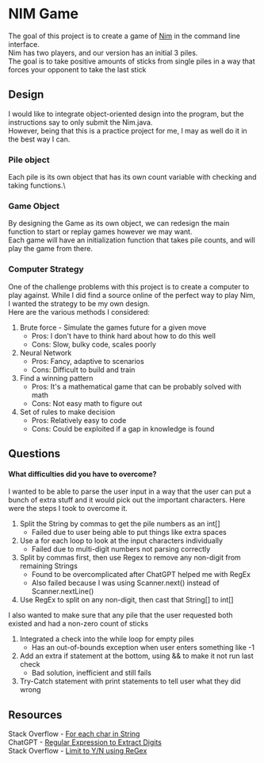 # NIM Game
The goal of this project is to create a game of [Nim](https://en.wikipedia.org/wiki/Nim) in the command line interface.\
Nim has two players, and our version has an initial 3 piles.\
The goal is to take positive amounts of sticks from single piles in a way that forces your opponent to take the last stick

## Design
I would like to integrate object-oriented design into the program, but the instructions say to only submit the Nim.java.\
However, being that this is a practice project for me, I may as well do it in the best way I can.

### Pile object
Each pile is its own object that has its own count variable with checking and taking functions.\
### Game Object
By designing the Game as its own object, we can redesign the main function to start or replay games however we may want.\
Each game will have an initialization function that takes pile counts, and will play the game from there.
### Computer Strategy
One of the challenge problems with this project is to create a computer to play against. 
While I did find a source online of the perfect way to play Nim, I wanted the strategy to be my own design.\
Here are the various methods I considered:
1. Brute force - Simulate the games future for a given move
   * Pros: I don't have to think hard about how to do this well
   * Cons: Slow, bulky code, scales poorly
2. Neural Network
   * Pros: Fancy, adaptive to scenarios
   * Cons: Difficult to build and train
3. Find a winning pattern
   * Pros: It's a mathematical game that can be probably solved with math
   * Cons: Not easy math to figure out
4. Set of rules to make decision
   * Pros: Relatively easy to code
   * Cons: Could be exploited if a gap in knowledge is found

## Questions
#### What difficulties did you have to overcome?
I wanted to be able to parse the user input in a way that the user can put a bunch of extra stuff and it would pick out the important characters. Here were the steps I took to overcome it.
1. Split the String by commas to get the pile numbers as an int[]
   * Failed due to user being able to put things like extra spaces
2. Use a for each loop to look at the input characters individually
   * Failed due to multi-digit numbers not parsing correctly
3. Split by commas first, then use Regex to remove any non-digit from remaining Strings
   * Found to be overcomplicated after ChatGPT helped me with RegEx
   * Also failed because I was using Scanner.next() instead of Scanner.nextLine()
4. Use RegEx to split on any non-digit, then cast that String[] to int[]

I also wanted to make sure that any pile that the user requested both existed and had a non-zero count of sticks
1. Integrated a check into the while loop for empty piles
   * Has an out-of-bounds exception when user enters something like -1
2. Add an extra if statement at the bottom, using && to make it not run last check
   * Bad solution, inefficient and still fails
3. Try-Catch statement with print statements to tell user what they did wrong

## Resources
Stack Overflow - [For each char in String](https://stackoverflow.com/questions/2451650/how-do-i-apply-the-for-each-loop-to-every-character-in-a-string)\
ChatGPT - [Regular Expression to Extract Digits](https://chatgpt.com/share/21305ee5-d894-4b43-96ab-2ecbcb3b4bce)\
Stack Overflow - [Limit to Y/N using ReGex](https://stackoverflow.com/questions/38879288/how-to-restrict-a-user-to-enter-only-single-character-i-e-y-and-n-using-a-re)